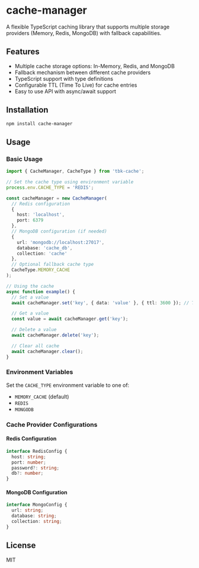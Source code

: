 # cache-manager

A flexible TypeScript caching library that supports multiple storage providers (Memory, Redis, MongoDB) with fallback capabilities.

## Features

- Multiple cache storage options: In-Memory, Redis, and MongoDB
- Fallback mechanism between different cache providers
- TypeScript support with type definitions
- Configurable TTL (Time To Live) for cache entries
- Easy to use API with async/await support

## Installation

```bash
npm install cache-manager
```

## Usage

### Basic Usage

```typescript
import { CacheManager, CacheType } from 'tbk-cache';

// Set the cache type using environment variable
process.env.CACHE_TYPE = 'REDIS';

const cacheManager = new CacheManager(
  // Redis configuration
  {
    host: 'localhost',
    port: 6379
  },
  // MongoDB configuration (if needed)
  {
    url: 'mongodb://localhost:27017',
    database: 'cache_db',
    collection: 'cache'
  },
  // Optional fallback cache type
  CacheType.MEMORY_CACHE
);

// Using the cache
async function example() {
  // Set a value
  await cacheManager.set('key', { data: 'value' }, { ttl: 3600 }); // TTL in seconds

  // Get a value
  const value = await cacheManager.get('key');

  // Delete a value
  await cacheManager.delete('key');

  // Clear all cache
  await cacheManager.clear();
}
```

### Environment Variables

Set the `CACHE_TYPE` environment variable to one of:
- `MEMORY_CACHE` (default)
- `REDIS`
- `MONGODB`

### Cache Provider Configurations

#### Redis Configuration

```typescript
interface RedisConfig {
  host: string;
  port: number;
  password?: string;
  db?: number;
}
```

#### MongoDB Configuration

```typescript
interface MongoConfig {
  url: string;
  database: string;
  collection: string;
}
```

## License

MIT
